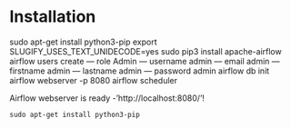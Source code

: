 
# Installation

  sudo apt-get install python3-pip
  export SLUGIFY_USES_TEXT_UNIDECODE=yes
  sudo pip3 install apache-airflow
  airflow users create — role Admin — username admin — email admin — firstname admin — lastname admin — password admin
  airflow db init
  airflow webserver -p 8080
  airflow scheduler

Airflow webserver is ready -’http://localhost:8080/’!

    sudo apt-get install python3-pip
